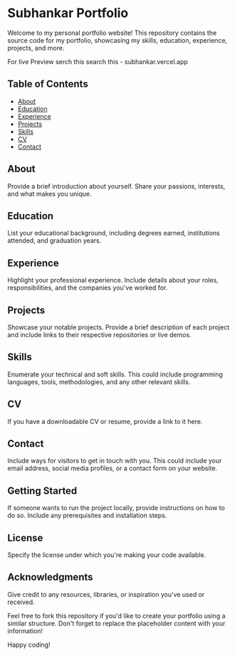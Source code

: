 # Subhankar Portfolio

Welcome to my personal portfolio website! This repository contains the source code for my portfolio, showcasing my skills, education, experience, projects, and more.

For live Preview serch this search this - subhankar.vercel.app 
## Table of Contents
- [About](#about)
- [Education](#education)
- [Experience](#experience)
- [Projects](#projects)
- [Skills](#skills)
- [CV](#cv)
- [Contact](#contact)

## About
Provide a brief introduction about yourself. Share your passions, interests, and what makes you unique.

## Education
List your educational background, including degrees earned, institutions attended, and graduation years.

## Experience
Highlight your professional experience. Include details about your roles, responsibilities, and the companies you've worked for.

## Projects
Showcase your notable projects. Provide a brief description of each project and include links to their respective repositories or live demos.

## Skills
Enumerate your technical and soft skills. This could include programming languages, tools, methodologies, and any other relevant skills.

## CV
If you have a downloadable CV or resume, provide a link to it here.

## Contact
Include ways for visitors to get in touch with you. This could include your email address, social media profiles, or a contact form on your website.

## Getting Started
If someone wants to run the project locally, provide instructions on how to do so. Include any prerequisites and installation steps.

## License
Specify the license under which you're making your code available.

## Acknowledgments
Give credit to any resources, libraries, or inspiration you've used or received.

Feel free to fork this repository if you'd like to create your portfolio using a similar structure. Don't forget to replace the placeholder content with your information!

Happy coding!
